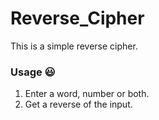 # Reverse_Cipher

This is a simple reverse cipher.

### Usage :smiley:

  1. Enter a word, number or both.
  2. Get a reverse of the input.
